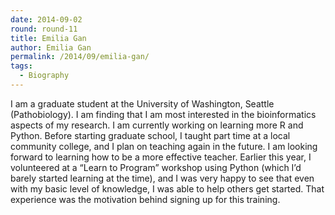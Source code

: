 ```yaml
---
date: 2014-09-02
round: round-11
title: Emilia Gan
author: Emilia Gan
permalink: /2014/09/emilia-gan/
tags:
  - Biography
---
```

I am a graduate student at the University of Washington, Seattle (Pathobiology). I am finding that I am most interested in the bioinformatics aspects of my research. I am currently working on learning more R and Python. Before starting graduate school, I taught part time at a local community college, and I plan on teaching again in the future. I am looking forward to learning how to be a more effective teacher. Earlier this year, I volunteered at a &#8220;Learn to Program&#8221; workshop using Python (which I&#8217;d barely started learning at the time), and I was very happy to see that even with my basic level of knowledge, I was able to help others get started. That experience was the motivation behind signing up for this training.

